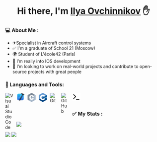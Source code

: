 <h1 align="center">Hi there, I'm <a href="https://github.com/ilyailyaovch" target="_blank">Ilya Ovchinnikov</a>
✋ </h1>


### 💻 About Me :
- ✈Specialist in Aircraft control systems
- ✅ I'm a graduate of School 21 (Moscow)
- 🌍 Student of L'école42 (Paris)
- 🍏 I’m really into IOS development
- 🧑 I’m looking to work on real-world projects and contribute to open-source projects with great people

### 🧰 Languages and Tools:
<img align="left" alt="Visual Studio Code" width="26px" src="https://cdn.jsdelivr.net/gh/devicons/devicon/icons/vscode/vscode-original.svg" style="padding-right:10px;" />
<img align="left" alt="Visual Studio Code" width="26px" src="https://raw.githubusercontent.com/ilyailyaovch/ilyailyaovch/main/img/Xcode_icon.png" style="padding-right:10px;" />
<img align="left" alt="Visual Studio Code" width="26px" src="https://raw.githubusercontent.com/ilyailyaovch/ilyailyaovch/main/img/C_img.png" style="padding-right:10px;" />
<img align="left" alt="Visual Studio Code" width="26px" src="https://raw.githubusercontent.com/ilyailyaovch/ilyailyaovch/main/img/C%2B%2B_Logo.png" style="padding-right:10px;" />
<img align="left" alt="Git" width="26px" src="https://cdn.jsdelivr.net/gh/devicons/devicon/icons/git/git-original.svg" style="padding-right:10px;" />
<img align="left" alt="GitHub" width="26px" src="https://user-images.githubusercontent.com/3369400/139448065-39a229ba-4b06-434b-bc67-616e2ed80c8f.png" style="padding-right:10px;" />
<img align="left" alt="GitHub" width="26px" src="https://raw.githubusercontent.com/ilyailyaovch/ilyailyaovch/61045681d49932ca0b4476510ae51f510213afee/img/terminal-light.svg" style="padding-right:10px;" />
<br />
<br />

### ✅ My Stats :
![](https://github-readme-stats.vercel.app/api?username=ilyailyaovch)

![](http://github-profile-summary-cards.vercel.app/api/cards/repos-per-language?username=ilyailyaovch&theme=github)
![](http://github-profile-summary-cards.vercel.app/api/cards/most-commit-language?username=ilyailyaovch&theme=github)

